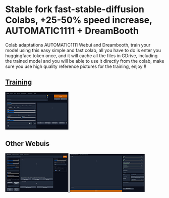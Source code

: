 # Stable fork fast-stable-diffusion Colabs, +25-50% speed increase, AUTOMATIC1111 + DreamBooth
Colab adaptations AUTOMATIC1111 Webui and Dreambooth, train your model using this easy simple and fast colab, all you have to do is enter you huggingface token once, and it will cache all the files in GDrive, including the trained model and you will be able to use it directly from the colab, make sure you use high quality reference pictures for the training, enjoy !!
 
 
## <a href="https://colab.research.google.com/github/devIndustrial/fast-stable-diffusion/blob/main/fast-DreamBooth.ipynb">Training</a>


<a href="https://colab.research.google.com/github/devIndustrial/fast-stable-diffusion/blob/main/fast_stable_diffusion_AUTOMATIC1111.ipynb">
<img src='https://github.com/devIndustrial/fast-stable-diffusion/raw/main/Dreambooth/1.jpg'></a>


## Other Webuis 


<a href="https://colab.research.google.com/github/devIndustrial/fast-stable-diffusion/blob/main/fast_stable_diffusion_hlky.ipynb"><img src='https://github.com/devIndustrial/fast-stable-diffusion/raw/main/Dreambooth/2.jpg'> </a> <a href="https://colab.research.google.com/github/devIndustrial/fast-stable-diffusion/blob/main/fast_stable_diffusion_relaxed.ipynb"><img src='https://github.com/devIndustrial/fast-stable-diffusion/raw/main/Dreambooth/3.jpg'></a>
